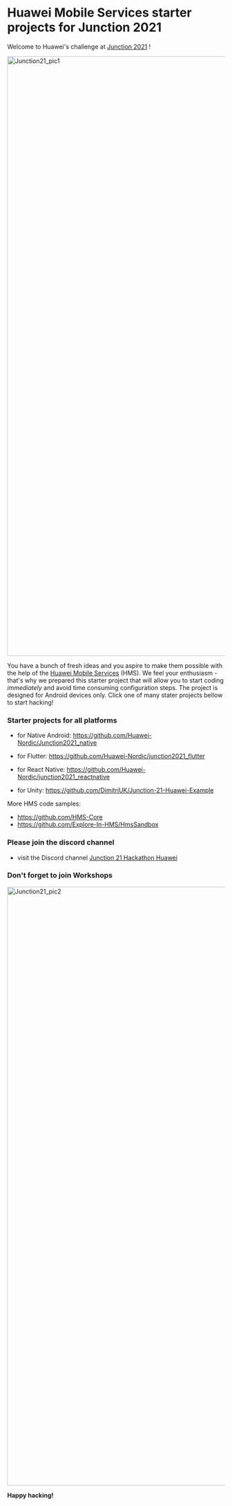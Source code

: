 # Huawei Mobile Services starter projects for Junction 2021
Welcome to Huawei's challenge at [Junction 2021](https://www.junction2021.com/challenges/huawei) !

<img width="1386" alt="Junction21_pic1" src="https://user-images.githubusercontent.com/71699062/142415954-b224636f-1365-44bf-867b-00032b40dd4d.PNG">

You have a bunch of fresh ideas and you aspire to make them possible with the help of the [Huawei Mobile Services](https://developer.huawei.com/consumer/en/hms) (HMS). We feel your enthusiasm - that's why we prepared this  starter project that will allow you to start coding *immediately* and avoid time consuming configuration steps. The project is designed for Android devices only. Click one of many stater projects bellow to start hacking!

### Starter projects for all platforms

- for Native Android: https://github.com/Huawei-Nordic/Junction2021_native

- for Flutter: https://github.com/Huawei-Nordic/junction2021_flutter

- for React Native: https://github.com/Huawei-Nordic/junction2021_reactnative

- for Unity: https://github.com/DimitriUK/Junction-21-Huawei-Example

More HMS code samples:

- https://github.com/HMS-Core 
- https://github.com/Explore-In-HMS/HmsSandbox


### Please join the discord channel

- visit the Discord channel [Junction 21 Hackathon Huawei](https://discord.gg/8ZSdWKmzDS) 



### Don't forget to join Workshops

<img width="1384" alt="Junction21_pic2" src="https://user-images.githubusercontent.com/71699062/142415982-7b00429c-0395-4455-9fdb-c1538ba1303a.PNG">


**Happy hacking!**
